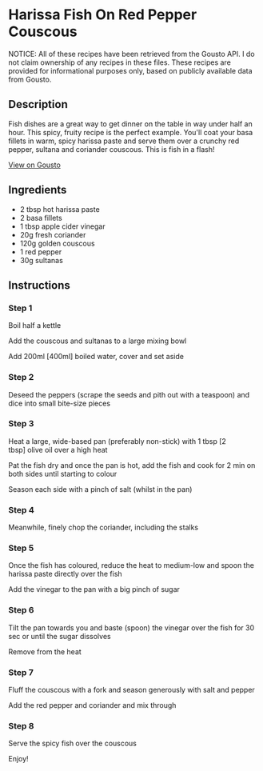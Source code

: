 # Harissa Fish On Red Pepper Couscous

NOTICE: All of these recipes have been retrieved from the Gousto API. I do not claim ownership of any recipes in these files. These recipes are provided for informational purposes only, based on publicly available data from Gousto.

## Description

Fish dishes are a great way to get dinner on the table in way under half an hour. This spicy, fruity recipe is the perfect example. You'll coat your basa fillets in warm, spicy harissa paste and serve them over a crunchy red pepper, sultana and coriander couscous. This is fish in a flash!

[View on Gousto](https://www.gousto.co.uk/recipes/cookbook/harissa-fish-on-red-pepper-couscous)

## Ingredients

- 2 tbsp hot harissa paste
- 2 basa fillets
- 1 tbsp apple cider vinegar
- 20g fresh coriander
- 120g golden couscous
- 1 red pepper
- 30g sultanas

## Instructions


### Step 1

Boil half a kettle&nbsp;


Add the couscous and sultanas to a large mixing bowl


Add 200ml <span class="text-danger">[400ml]</span>&nbsp;boiled water, cover and set aside&nbsp;


### Step 2

Deseed the peppers (scrape the seeds and pith out with a teaspoon) and dice into small bite-size pieces


### Step 3

Heat a large, wide-based pan (preferably non-stick) with 1 tbsp <span class="text-danger">[2 tbsp]</span>&nbsp;olive oil over a high heat


Pat the fish dry&nbsp;and once the pan is hot, add the fish and cook for 2 min on both sides until starting to colour


Season each side with a pinch of salt (whilst in the pan)


### Step 4

Meanwhile, finely chop the coriander, including the stalks


### Step 5

Once the fish has coloured, reduce the heat to medium-low and spoon the harissa paste directly over the fish


Add the vinegar to the pan with a big pinch of sugar


### Step 6

Tilt the pan towards you and baste (spoon) the vinegar over the fish for 30 sec or until the sugar dissolves


Remove from the heat


### Step 7

Fluff the couscous with a fork and season generously with salt and pepper


Add the red pepper and coriander and mix through

### Step 8

Serve the spicy fish over the couscous


Enjoy!

